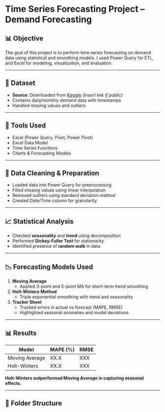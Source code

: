 # Time Series Forecasting Project – Demand Forecasting

## 📊 Objective
The goal of this project is to perform time series forecasting on demand data using statistical and smoothing models. I used Power Query for ETL, and Excel for modeling, visualization, and evaluation.

---

## 📁 Dataset
- **Source**: Downloaded from [Kaggle](#) *(insert link if public)*
- Contains daily/monthly demand data with timestamps
- Handled missing values and outliers

---

## 🔧 Tools Used
- Excel (Power Query, Pivot, Power Pivot)
- Excel Data Model
- Time Series Functions
- Charts & Forecasting Models

---

## 🧹 Data Cleaning & Preparation
- Loaded data into Power Query for preprocessing
- Filled missing values using linear interpolation
- Removed outliers using standard deviation method
- Created Date/Time column for granularity

---

## 📈 Statistical Analysis
- Checked **seasonality** and **trend** using decomposition
- Performed **Dickey-Fuller Test** for stationarity
- Identified presence of **random walk** in data

---

## 📉 Forecasting Models Used
1. **Moving Average**
   - Applied 3-point and 5-point MA for short-term trend smoothing
2. **Holt-Winters Method**
   - Triple exponential smoothing with trend and seasonality
3. **Tracker Sheet**
   - Tracked errors in actual vs forecast (MAPE, RMSE)
   - Highlighted seasonal anomalies and model deviations

---

## 📊 Results
| Model           | MAPE (%) | RMSE |
|----------------|----------|------|
| Moving Average | XX.X     | XXX  |
| Holt-Winters   | XX.X     | XXX  |

**Holt-Winters outperformed Moving Average in capturing seasonal effects.**

---

## 📂 Folder Structure
